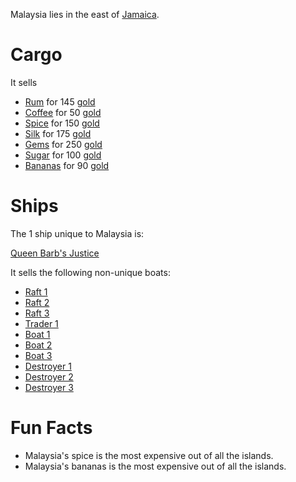
Malaysia lies in the east of [Jamaica](/islands/jamaica.md).

# Cargo 
It sells 
* [Rum](/cargo/rum.md) for 145 [gold](/gold.md)
* [Coffee](/cargo/coffee.md) for 50 [gold](/gold.md)
* [Spice](/cargo/spice.md) for 150 [gold](/gold.md)
* [Silk](/cargo/silk.md) for 175 [gold](/gold.md)
* [Gems](/cargo/gems.md) for 250 [gold](/gold.md)
* [Sugar](/cargo/sugar.md) for 100 [gold](/gold.md)
* [Bananas](/cargo/bananas.md) for 90 [gold](/gold.md)
 

# Ships

The 1 ship unique to Malaysia is: 

[Queen Barb's Justice](/ships/qbj.md)

It sells the following non-unique boats:

* [Raft 1](/ships/raft1.md)
* [Raft 2](/ships/raft2.md)
* [Raft 3](/ships/raft3.md)
* [Trader 1](/ships/traders/trader1.md)
* [Boat 1](/ships/boat1.md)
* [Boat 2](/ships/boat2.md)
* [Boat 3](/ships/boat3.md)
* [Destroyer 1](/ships/destroyer1.md)
* [Destroyer 2](/ships/destroyer2.md)
* [Destroyer 3](/ships/destroyer3.md)


# Fun Facts
- Malaysia's spice is the most expensive out of all the islands.
- Malaysia's bananas is the most expensive out of all the islands.